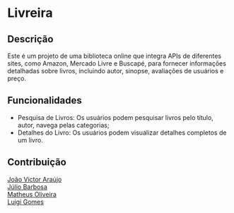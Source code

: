 # Livreira
## Descrição

Este é um projeto de uma biblioteca online que integra APIs de diferentes sites, como Amazon, Mercado Livre e Buscapé, para fornecer informações detalhadas sobre livros, incluindo autor, sinopse, avaliações de usuários e preço.

## Funcionalidades

- Pesquisa de Livros: Os usuários podem pesquisar livros pelo título, autor, navega pelas categorias;
- Detalhes do Livro: Os usuários podem visualizar detalhes completos de um livro.

## Contribuição

[João Victor Araújo](link) <br>
[Júlio Barbosa](https://github.com/juliobrbsa) <br>
[Matheus Oliveira](https://github.com/matheussoliveira323) <br>
[Luigi Gomes](https://github.com/LGAP159) <br>
